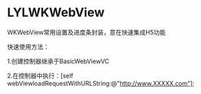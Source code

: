 # LYLWKWebView
WKWebView常用设置及进度条封装，意在快速集成H5功能

快速使用方法：

1.创建控制器继承于BasicWebViewVC

2.在控制器中执行：[self webViewloadRequestWithURLString:@"http://www.XXXXX.com"];
